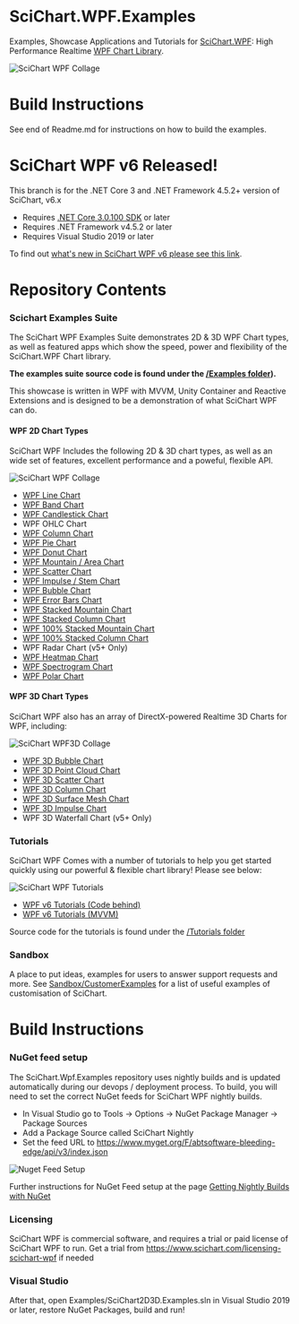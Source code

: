 # SciChart.WPF.Examples

Examples, Showcase Applications and Tutorials for [SciChart.WPF](https://www.scichart.com): High Performance Realtime [WPF Chart Library](https://www.scichart.com/wpf-chart-features). 

![SciChart WPF Collage](https://www.scichart.com/wp-content/uploads/2016/01/SciChart-WPF-Chart-Features-Collage-sml.png)

# Build Instructions 

See end of Readme.md for instructions on how to build the examples. 

# SciChart WPF v6 Released! 

This branch is for the .NET Core 3 and .NET Framework 4.5.2+ version of SciChart, v6.x

* Requires [.NET Core 3.0.100 SDK](https://dotnet.microsoft.com/download/dotnet-core/3.0) or later
* Requires .NET Framework v4.5.2 or later
* Requires Visual Studio 2019 or later

To find out [what's new in SciChart WPF v6 please see this link](https://www.scichart.com/documentation/win/current/What's%20New%20in%20SciChart%20SDK%20v6.html).

# Repository Contents

### Scichart Examples Suite

The SciChart WPF Examples Suite demonstrates 2D & 3D WPF Chart types, as well as featured apps which show the speed, power and flexibility of the SciChart.WPF Chart library. 

**The examples suite source code is found under the [/Examples folder](https://github.com/ABTSoftware/SciChart.Wpf.Examples/tree/SciChart_v6_Release/Examples)).**

This showcase is written in WPF with MVVM, Unity Container and Reactive Extensions and is designed to be a demonstration of what SciChart WPF can do. 

#### WPF 2D Chart Types 

SciChart WPF Includes the following 2D & 3D chart types, as well as an wide set of features, excellent performance and a poweful, flexible API.

![SciChart WPF Collage](https://www.scichart.com/wp-content/uploads/2016/01/SciChart-WPF-Chart-Features-Collage-sml.png)

* [WPF Line Chart](https://www.scichart.com/wpf-chart-example-line-chart)
* [WPF Band Chart](https://www.scichart.com/wpf-chart-example-band-series-chart)
* [WPF Candlestick Chart](https://www.scichart.com/wpf-chart-example-candlestick-chart)
* WPF OHLC Chart 
* [WPF Column Chart](https://www.scichart.com/wpf-chart-example-column-chart)
* [WPF Pie Chart](https://www.scichart.com/wpf-pie-chart-example/)
* [WPF Donut Chart](https://www.scichart.com/wpf-donut-chart-example/)
* [WPF Mountain / Area Chart](https://www.scichart.com/wpf-chart-example-mountain-chart)
* [WPF Scatter Chart](https://www.scichart.com/wpf-chart-example-scatter-chart)
* [WPF Impulse / Stem Chart](https://www.scichart.com/wpf-chart-example-impulse-(stem)-chart)
* [WPF Bubble Chart](https://www.scichart.com/wpf-chart-example-bubble-chart)
* [WPF Error Bars Chart](https://www.scichart.com/wpf-chart-example-error-bars)
* [WPF Stacked Mountain Chart](https://www.scichart.com/wpf-chart-example-stacked-mountain-chart)
* [WPF Stacked Column Chart](https://www.scichart.com/wpf-chart-example-stacked-column-chart)
* [WPF 100% Stacked Mountain Chart](https://www.scichart.com/wpf-chart-example-dashboard-style-charts)
* [WPF 100% Stacked Column Chart](https://www.scichart.com/wpf-chart-example-dashboard-style-charts)
* WPF Radar Chart (v5+ Only)
* [WPF Heatmap Chart](https://www.scichart.com/wpf-chart-example-heatmap-chart)
* [WPF Spectrogram Chart](https://www.scichart.com/wpf-chart-example-spectrogram-demo-chart)
* [WPF Polar Chart](https://www.scichart.com/wpf-chart-example-polar-chart)

#### WPF 3D Chart Types

SciChart WPF also has an array of DirectX-powered Realtime 3D Charts for WPF, including:

![SciChart WPF3D Collage](https://www.scichart.com/wp-content/uploads/2017/03/3d-charts-dash.jpg)

* [WPF 3D Bubble Chart](https://www.scichart.com/wpf-3d-chart-example-simple-bubble-3d-chart)
* [WPF 3D Point Cloud Chart](https://www.scichart.com/wpf-3d-chart-example-simple-point-cloud-3d-chart)
* [WPF 3D Scatter Chart](https://www.scichart.com/wpf-3d-chart-example-simple-scatter-chart-3d)
* [WPF 3D Column Chart](https://www.scichart.com/wpf-3d-chart-example-uniform-column-3d)
* [WPF 3D Surface Mesh Chart](https://www.scichart.com/wpf-3d-chart-example-simple-uniform-mesh-3d-chart)
* [WPF 3D Impulse Chart](https://www.scichart.com/wpf-3d-chart-example-uniform-impulse-series-3d)
* WPF 3D Waterfall Chart (v5+ Only)

### Tutorials 

SciChart WPF Comes with a number of tutorials to help you get started quickly using our powerful & flexible chart library! Please see below:

![SciChart WPF Tutorials](https://www.scichart.com/wp-content/uploads/2020/01/scichart-wpf-tutorial-thumb.png)

* [WPF v6 Tutorials (Code behind)](https://www.scichart.com/documentation/win/current/webframe.html#Tutorial%2001%20-%20Referencing%20SciChart%20DLLs.html)
* [WPF v6 Tutorials (MVVM)](https://www.scichart.com/documentation/win/current/webframe.html#Tutorial%2002b%20-%20Creating%20a%20SciChartSurface%20with%20MVVM.html)

Source code for the tutorials is found under the [/Tutorials folder](https://github.com/ABTSoftware/SciChart.Wpf.Examples/tree/SciChart_v6_Release/Tutorials)

### Sandbox 

A place to put ideas, examples for users to answer support requests and more. See [Sandbox/CustomerExamples](https://github.com/ABTSoftware/SciChart.Wpf.Examples/tree/SciChart_v6_Release/Sandbox/CustomerExamples) for a list of useful examples of customisation of SciChart. 


# Build Instructions 

### NuGet feed setup

The SciChart.Wpf.Examples repository uses nightly builds and is updated automatically during our devops / deployment process. 
To build, you will need to set the correct NuGet feeds for SciChart WPF nightly builds. 

* In Visual Studio go to Tools -> Options -> NuGet Package Manager -> Package Sources
* Add a Package Source called SciChart Nightly 
* Set the feed URL to https://www.myget.org/F/abtsoftware-bleeding-edge/api/v3/index.json

![Nuget Feed Setup](http://www.scichart.com/wp-content/uploads/2015/05/ToolsOptionsNuget.png)

Further instructions for NuGet Feed setup at the page [Getting Nightly Builds with NuGet](http://support.scichart.com/index.php?/Knowledgebase/Article/View/17232/37/getting-nightly-builds-with-nuget)

### Licensing
SciChart WPF is commercial software, and requires a trial or paid license of SciChart WPF to run. 
Get a trial from https://www.scichart.com/licensing-scichart-wpf if needed

### Visual Studio 
After that, open Examples/SciChart2D3D.Examples.sln in Visual Studio 2019 or later, restore NuGet Packages, build and run! 

